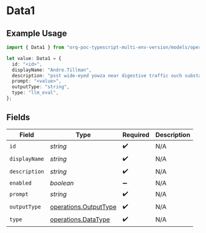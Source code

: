 # Data1

## Example Usage

```typescript
import { Data1 } from "orq-poc-typescript-multi-env-version/models/operations";

let value: Data1 = {
  id: "<id>",
  displayName: "Andre.Tillman",
  description: "psst wide-eyed yowza near digestive traffic ouch substantiate",
  prompt: "<value>",
  outputType: "string",
  type: "llm_eval",
};
```

## Fields

| Field                                                          | Type                                                           | Required                                                       | Description                                                    |
| -------------------------------------------------------------- | -------------------------------------------------------------- | -------------------------------------------------------------- | -------------------------------------------------------------- |
| `id`                                                           | *string*                                                       | :heavy_check_mark:                                             | N/A                                                            |
| `displayName`                                                  | *string*                                                       | :heavy_check_mark:                                             | N/A                                                            |
| `description`                                                  | *string*                                                       | :heavy_check_mark:                                             | N/A                                                            |
| `enabled`                                                      | *boolean*                                                      | :heavy_minus_sign:                                             | N/A                                                            |
| `prompt`                                                       | *string*                                                       | :heavy_check_mark:                                             | N/A                                                            |
| `outputType`                                                   | [operations.OutputType](../../models/operations/outputtype.md) | :heavy_check_mark:                                             | N/A                                                            |
| `type`                                                         | [operations.DataType](../../models/operations/datatype.md)     | :heavy_check_mark:                                             | N/A                                                            |
